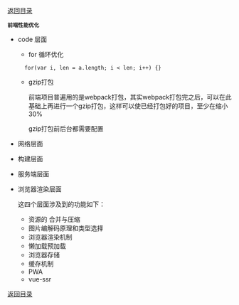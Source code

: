 [返回目录](../原生JS.md)

**` 前端性能优化 `**
- code 层面
  - for 循环优化
  ```
    for(var i, len = a.length; i < len; i++) {}
  ```
  - gzip打包

    前端项目普遍用的是webpack打包，其实webpack打包完之后，可以在此基础上再进行一个gzip打包，这样可以使已经打包好的项目，至少在缩小30%

    gzip打包前后台都需要配置

- 网络层面
- 构建层面
- 服务端层面
- 浏览器渲染层面

    这四个层面涉及到的功能如下：
    - 资源的 合并与压缩
    - 图片编解码原理和类型选择
    - 浏览器渲染机制
    - 懒加载预加载
    - 浏览器存储
    - 缓存机制
    - PWA
    - vue-ssr

[返回目录](../原生JS.md)
